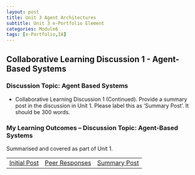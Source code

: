 ```yaml
---
layout: post
title: Unit 3 Agent Architectures
subtitle: Unit 3 e-Portfolio Element
categories: Module6
tags: [e-Portfolio,IA]
---
```


<style>
/* hit common Jekyll theme containers */
.post-content > * + *,
.page__content > * + *,
.post-body > * + * { margin-top: .6rem !important; }

/* headings: tighten top/bottom */
.post-content h1, .post-content h2, .post-content h3,
.page__content h1, .page__content h2, .page__content h3,
.post-body h1, .post-body h2, .post-body h3 {
  margin-top: .9rem !important;
  margin-bottom: .35rem !important;
  line-height: 1.2;
}

/* paragraphs & lists */
.post-content p, .page__content p, .post-body p { margin: .35rem 0 !important; line-height: 1.5; }
.post-content ul, .page__content ul, .post-body ul { margin: .25rem 0 .5rem 1.15rem !important; }
.post-content li, .page__content li, .post-body li { margin: .18rem 0 !important; }

/* tables & buttons */
.post-content table, .page__content table, .post-body table { margin: .4rem 0 !important; }
.post-content td, .page__content td, .post-body td { padding: .22rem .5rem !important; }

/* kill huge gap after the post title block some themes add */
.post-title + .post-content,
.page__title + .page__content { margin-top: .5rem !important; }
</style>
<html lang="en">

<body>

<body>

<h2>Collaborative Learning Discussion 1 - Agent-Based Systems </h2>

<h3>Discussion Topic: Agent Based Systems</h3>

<ul>
 <li> Collaborative Learning Discussion 1 (Continued). Provide a summary post in the discussion in Unit 1. Please label this as ‘Summary Post’. It should be 300 words.</li>
</ul>

<h3> My Learning Outcomes – Discussion Topic: Agent-Based Systems </h3>
<p style="text-align: justify;">Summarised and covered as part of Unit 1.</p>

<table>
    <tr>
      <td> <a href="../../../../artefacts/IA-Unit01-Initial_Post.pdf" target="_blank" class="button large">Initial Post</a></td> 
       <td> <a href="../../../../artefacts/IA-Unit01-Peer_Response.pdf" target="_blank" class="button large">Peer Responses</a></td> 
       <td> <a href="../../../../artefacts/IA-Unit01-SummaryPost.pdf" target="_blank" class="button large">Summary Post</a></td> 
    </tr>
</table>






